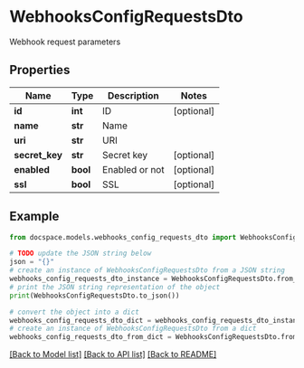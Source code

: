 # WebhooksConfigRequestsDto

Webhook request parameters

## Properties

Name | Type | Description | Notes
------------ | ------------- | ------------- | -------------
**id** | **int** | ID | [optional] 
**name** | **str** | Name | 
**uri** | **str** | URI | 
**secret_key** | **str** | Secret key | [optional] 
**enabled** | **bool** | Enabled or not | [optional] 
**ssl** | **bool** | SSL | [optional] 

## Example

```python
from docspace.models.webhooks_config_requests_dto import WebhooksConfigRequestsDto

# TODO update the JSON string below
json = "{}"
# create an instance of WebhooksConfigRequestsDto from a JSON string
webhooks_config_requests_dto_instance = WebhooksConfigRequestsDto.from_json(json)
# print the JSON string representation of the object
print(WebhooksConfigRequestsDto.to_json())

# convert the object into a dict
webhooks_config_requests_dto_dict = webhooks_config_requests_dto_instance.to_dict()
# create an instance of WebhooksConfigRequestsDto from a dict
webhooks_config_requests_dto_from_dict = WebhooksConfigRequestsDto.from_dict(webhooks_config_requests_dto_dict)
```
[[Back to Model list]](../README.md#documentation-for-models) [[Back to API list]](../README.md#documentation-for-api-endpoints) [[Back to README]](../README.md)


